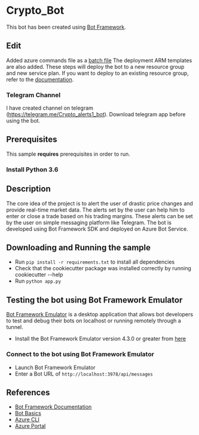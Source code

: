 # Crypto_Bot


This bot has been created using [Bot Framework](https://dev.botframework.com).
## Edit
Added azure commands file as a [batch file](https://github.com/Srg213/crypto_bot/blob/main/azurecommands.bat)
The deployment ARM templates are also added. These steps will deploy the bot to a new resource group and new service plan. If you want to deploy to an existing resource group, refer to the [documentation](https://docs.microsoft.com/en-us/azure/bot-service/bot-builder-tutorial-deploy-basic-bot?view=azure-bot-service-4.0&tabs=python%2Cuserassigned#deploy-via-arm-template-with-existing-resource-group).

### Telegram Channel
I have created channel on telegram (https://telegram.me/Crypto_alerts1_bot). Download telegram app before using the bot.

## Prerequisites

This sample **requires** prerequisites in order to run. 
### Install Python 3.6


## Description
The core idea of the project is to alert the user of drastic price changes and provide real-time market data. The alerts set by the user can help him to enter or close a trade based on his trading margins. These alerts can be set by the user on simple messaging platform like Telegram. The bot is developed using Bot Framework SDK and deployed on Azure Bot Service. 


## Downloading and Running the sample
- Run `pip install -r requirements.txt` to install all dependencies
- Check that the cookiecutter package was installed correctly by running cookiecutter --help
- Run `python app.py`

## Testing the bot using Bot Framework Emulator

[Bot Framework Emulator](https://github.com/microsoft/botframework-emulator) is a desktop application that allows bot developers to test and debug their bots on localhost or running remotely through a tunnel.

- Install the Bot Framework Emulator version 4.3.0 or greater from [here](https://github.com/Microsoft/BotFramework-Emulator/releases)

### Connect to the bot using Bot Framework Emulator

- Launch Bot Framework Emulator
- Enter a Bot URL of `http://localhost:3978/api/messages`


## References

- [Bot Framework Documentation](https://docs.botframework.com)
- [Bot Basics](https://docs.microsoft.com/azure/bot-service/bot-builder-basics?view=azure-bot-service-4.0)
- [Azure CLI](https://docs.microsoft.com/cli/azure/?view=azure-cli-latest)
- [Azure Portal](https://portal.azure.com)
